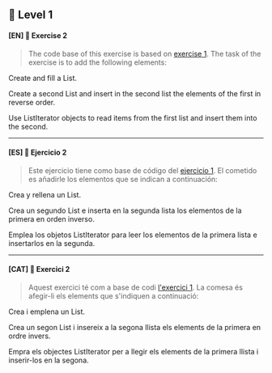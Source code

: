 
:star2: Level 1
-

#### [EN] 📍 Exercise 2


>The code base of this exercise is based on [exercise 1](https://github.com/ariamdev/IT-ACADEMY-SPRINT-1/tree/main/SPRINT1/Tasca%20S1%2003%20Java%20Collections/Nivell1/n1exercici1). The task of the exercise is to add the following elements:


Create and fill a List<Integer>. 

Create a second List<Integer> and insert in the second list the elements of the first in reverse order. 

Use ListIterator objects to read items from the first list and insert them into the second.

---

#### [ES] 📍 Ejercicio 2


>Este ejercicio tiene como base de código del [ejercicio 1](https://github.com/ariamdev/IT-ACADEMY-SPRINT-1/tree/main/SPRINT1/Tasca%20S1%2003%20Java%20Collections/Nivell1/n1exercici1). El cometido es añadirle los elementos que se indican a continuación:



Crea y rellena un List<Integer>. 

Crea un segundo List<Integer> e inserta en la segunda lista los elementos de la primera en orden inverso. 

Emplea los objetos ListIterator para leer los elementos de la primera lista e insertarlos en la segunda.

---

#### [CAT] 📍 Exercici 2


>Aquest exercici té com a base de codi [l'exercici 1](https://github.com/ariamdev/IT-ACADEMY-SPRINT-1/tree/main/SPRINT1/Tasca%20S1%2003%20Java%20Collections/Nivell1/n1exercici1). La comesa és afegir-li els elements que s'indiquen a continuació:



Crea i emplena un List<Integer>. 

Crea un segon List<Integer> i insereix a la segona llista els elements de la primera en ordre invers. 

Empra els objectes ListIterator per a llegir els elements de la primera llista i inserir-los en la segona.
